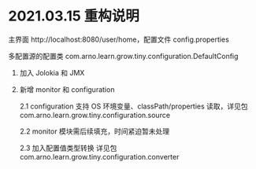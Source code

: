 # 2021.03.15 重构说明

主界面 http://localhost:8080/user/home，配置文件 config.properties

多配置源的配置类 com.arno.learn.grow.tiny.configuration.DefaultConfig

1. 加入 Jolokia 和 JMX

2. 新增 monitor 和 configuration

   2.1 configuration 支持 OS 环境变量、classPath/properties 读取，详见包 com.arno.learn.grow.tiny.configuration.source

   2.2 monitor 模块需后续填充，时间紧迫暂未处理

   2.3 加入配置值类型转换 详见包 com.arno.learn.grow.tiny.configuration.converter


### 
